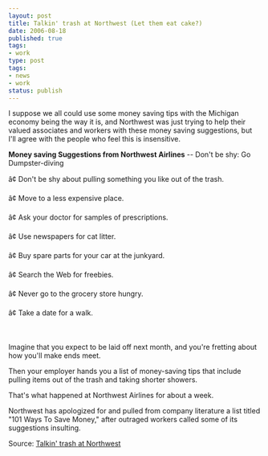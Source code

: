 ```yaml
---
layout: post
title: Talkin' trash at Northwest (Let them eat cake?)
date: 2006-08-18
published: true
tags:
- work
type: post
tags:
- news
- work
status: publish
---
```

I suppose we all could use some money saving tips with the Michigan economy being the way it is, and Northwest was just trying to help their valued associates and workers with these money saving suggestions, but I'll agree with the people who feel this is insensitive.

 <!-- blockquote  -->

**Money saving Suggestions from Northwest Airlines** -- Don't be shy: Go Dumpster-diving



â¢ Don't be shy about pulling something you like out of the trash.



â¢ Move to a less expensive place.



â¢ Ask your doctor for samples of prescriptions.



â¢ Use newspapers for cat litter.



â¢ Buy spare parts for your car at the junkyard.



â¢ Search the Web for freebies.



â¢ Never go to the grocery store hungry.



â¢ Take a date for a walk.



 



Imagine that you expect to be laid off next month, and you're fretting about how you'll make ends meet.



Then your employer hands you a list of money-saving tips that include pulling items out of the trash and taking shorter showers.



That's what happened at Northwest Airlines for about a week.



Northwest has apologized for and pulled from company literature a list titled "101 Ways To Save Money," after outraged workers called some of its suggestions insulting.

<!-- endblockquote  -->

Source: [Talkin' trash at Northwest](http://freep.com/apps/pbcs.dll/artikkel?Dato=20060817&Kategori=BUSINESS05&Lopenr=608170417&Ref=AR&Show=0&template=printart)

